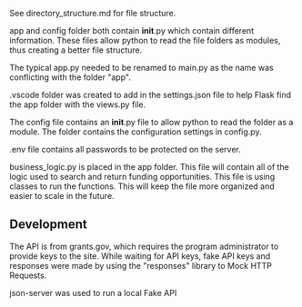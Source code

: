 See directory_structure.md for file structure.

app and config folder both contain __init__.py which contain different information.  These files allow python to read the file folders as modules, thus creating a better file structure.

The typical app.py needed to be renamed to main.py as the name was conflicting with the folder "app".

.vscode folder was created to add in the settings.json file to help Flask find the app folder with the views.py file.

The config file contains an __init__.py file to allow python to read the folder as a module.  The folder contains the configuration settings in config.py.

.env file contains all passwords to be protected on the server.  

business_logic.py is placed in the app folder.  This file will contain all of the logic used to search and return funding opportunities.  This file is using classes to run the functions.  This will keep the file more organized and easier to scale in the future.

## Development ##

The API is from grants.gov, which requires the program administrator to provide keys to the site.  While waiting for API keys, fake API keys and responses were made by using the "responses" library to Mock HTTP Requests.

json-server was used to run a local Fake API

